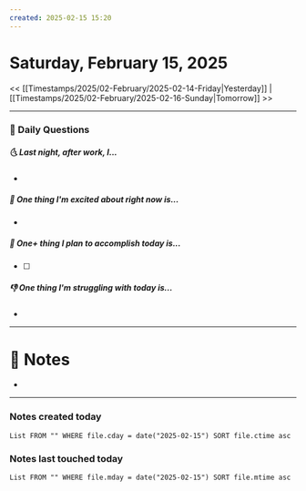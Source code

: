 ```yaml
---
created: 2025-02-15 15:20
---
```

# Saturday, February 15, 2025

<< [[Timestamps/2025/02-February/2025-02-14-Friday|Yesterday]] | [[Timestamps/2025/02-February/2025-02-16-Sunday|Tomorrow]] >>

---
### 📅 Daily Questions
##### 🌜 Last night, after work, I...
- 

##### 🙌 One thing I'm excited about right now is...
- 

##### 🚀 One+ thing I plan to accomplish today is...
- [ ] 

##### 👎 One thing I'm struggling with today is...
- 

---
# 📝 Notes
- 

---
### Notes created today
```dataview
List FROM "" WHERE file.cday = date("2025-02-15") SORT file.ctime asc
```

### Notes last touched today
```dataview
List FROM "" WHERE file.mday = date("2025-02-15") SORT file.mtime asc
```
